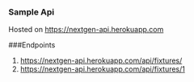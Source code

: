 ### Sample Api
Hosted on https://nextgen-api.herokuapp.com

###Endpoints
1. https://nextgen-api.herokuapp.com/api/fixtures/
2. https://nextgen-api.herokuapp.com/api/fixtures/1
